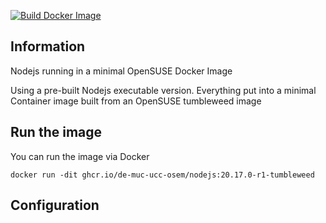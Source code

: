 [![Build Docker Image](https://github.com/DE-MUC-UCC-OSEM/nodejs/actions/workflows/build-docker-image.yml/badge.svg)](https://github.com/DE-MUC-UCC-OSEM/nodejs/actions/workflows/build-docker-image.yml)

## Information
Nodejs running in a minimal OpenSUSE Docker Image

Using a pre-built Nodejs executable version. Everything put into a minimal Container image built from an OpenSUSE tumbleweed image

## Run the image

You can run the image via Docker
```
docker run -dit ghcr.io/de-muc-ucc-osem/nodejs:20.17.0-r1-tumbleweed
```
## Configuration
